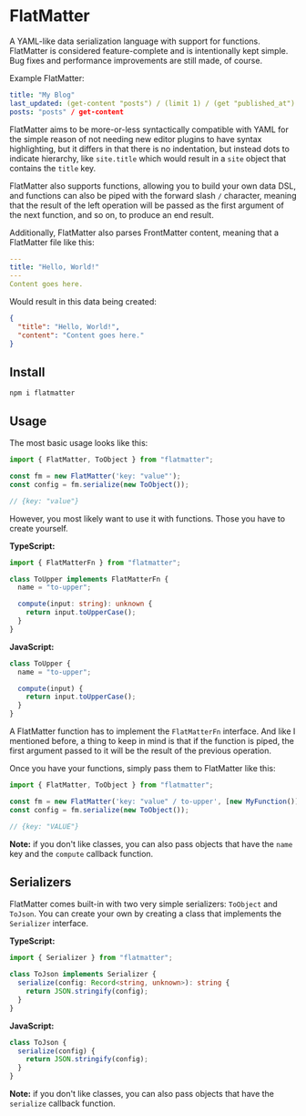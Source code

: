 # FlatMatter

A YAML-like data serialization language with support for functions. FlatMatter is considered feature-complete and is
intentionally kept simple. Bug fixes and performance improvements are still made, of course.

Example FlatMatter:

```yaml
title: "My Blog"
last_updated: (get-content "posts") / (limit 1) / (get "published_at") / (date "YYYY-mm-dd")
posts: "posts" / get-content
```

FlatMatter aims to be more-or-less syntactically compatible with YAML for the simple reason of not
needing new editor plugins to have syntax highlighting, but it differs in that there is no indentation,
but instead dots to indicate hierarchy, like `site.title` which would result in a `site` object that
contains the `title` key.

FlatMatter also supports functions, allowing you to build your own data DSL, and functions can also be piped with the
forward slash `/` character, meaning that the result of the left operation will be passed as the first argument
of the next function, and so on, to produce an end result.

Additionally, FlatMatter also parses FrontMatter content, meaning that a FlatMatter file like this:

```yaml
---
title: "Hello, World!"
---
Content goes here.
```

Would result in this data being created:

```json
{
  "title": "Hello, World!",
  "content": "Content goes here."
}
```

## Install

```shell
npm i flatmatter
```

## Usage

The most basic usage looks like this:

```typescript
import { FlatMatter, ToObject } from "flatmatter";

const fm = new FlatMatter('key: "value"');
const config = fm.serialize(new ToObject());

// {key: "value"}
```

However, you most likely want to use it with functions. Those you have to create yourself.

**TypeScript:**

```typescript
import { FlatMatterFn } from "flatmatter";

class ToUpper implements FlatMatterFn {
  name = "to-upper";

  compute(input: string): unknown {
    return input.toUpperCase();
  }
}
```

**JavaScript:**

```javascript
class ToUpper {
  name = "to-upper";

  compute(input) {
    return input.toUpperCase();
  }
}
```

A FlatMatter function has to implement the `FlatMatterFn` interface. And like I mentioned before, a thing to keep in
mind is that if the function is piped, the first argument passed to it will be the result of the previous operation.

Once you have your functions, simply pass them to FlatMatter like this:

```typescript
import { FlatMatter, ToObject } from "flatmatter";

const fm = new FlatMatter('key: "value" / to-upper', [new MyFunction()]);
const config = fm.serialize(new ToObject());

// {key: "VALUE"}
```

**Note:** if you don't like classes, you can also pass objects that have the `name` key and the `compute` callback
function.

## Serializers

FlatMatter comes built-in with two very simple serializers: `ToObject` and `ToJson`. You can create your own by
creating a class that implements the `Serializer` interface.

**TypeScript:**

```typescript
import { Serializer } from "flatmatter";

class ToJson implements Serializer {
  serialize(config: Record<string, unknown>): string {
    return JSON.stringify(config);
  }
}
```

**JavaScript:**

```javascript
class ToJson {
  serialize(config) {
    return JSON.stringify(config);
  }
}
```

**Note:** if you don't like classes, you can also pass objects that have the `serialize` callback function.
